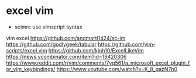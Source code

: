 # excel vim

- scimrc use vimscript syntax


vim excel
https://github.com/andmarti1424/sc-im
https://github.com/godlygeek/tabular
https://github.com/vim-scripts/excel.vim
https://github.com/kjnh10/ExcelLikeVim
https://news.ycombinator.com/item?id=18420306
https://www.reddit.com/r/vim/comments/7yq561/a_microsoft_excel_plugin_for_vim_keybindings/
https://www.youtube.com/watch?v=K_8_gazN7h0




